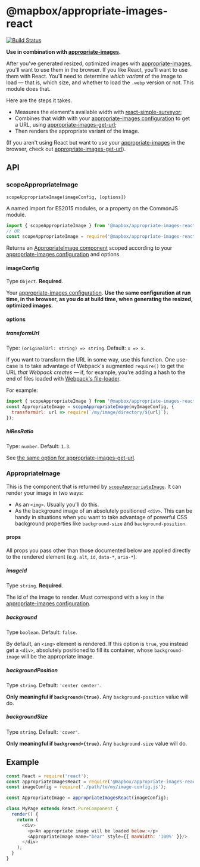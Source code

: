 # @mapbox/appropriate-images-react

[![Build Status](https://travis-ci.org/mapbox/appropriate-images-react.svg?branch=master)](https://travis-ci.org/mapbox/appropriate-images-react)

**Use in combination with [appropriate-images].**

After you've generated resized, optimized images with [appropriate-images], you'll want to use them in the browser.
If you like React, you'll want to use them with React.
You'll need to determine *which variant* of the image to load — that is, which size, and whether to load the `.webp` version or not.
This module does that.

Here are the steps it takes.

- Measures the element's available width with [react-simple-surveyor](https://github.com/mapbox/react-simple-surveyor);
- Combines that width with your [appropriate-images configuration] to get a URL, using [appropriate-images-get-url];
- Then renders the appropriate variant of the image.

(If you aren't using React but want to use your [appropriate-images] in the browser, check out [appropriate-images-get-url](https://github.com/mapbox/appropriate-images-get-url)).

## API

### scopeAppropriateImage

`scopeAppropriateImage(imageConfig, [options])`

A named import for ES2015 modules, or a property on the CommonJS module.

```js
import { scopeAppropriateImage } from '@mapbox/appropriate-images-react';
// OR
const scopeAppropriateImage = require('@mapbox/appropriate-images-react').scopeAppropriateImage;
```

Returns an [AppropriateImage component](#appropriateimage) scoped according to your [appropriate-images configuration] and options.

#### imageConfig

Type `Object`.
**Required**.

Your [appropriate-images configuration].
**Use the same configuration at run time, in the browser, as you do at build time, when generating the resized, optimized images.**

#### options

##### transformUrl

Type: `(originalUrl: string) => string`.
Default: `x => x`.

If you want to transform the URL in some way, use this function.
One use-case is to take advantage of Webpack's augmented `require()` to get the URL *that Webpack creates* — if, for example, you're adding a hash to the end of files loaded with [Webpack's file-loader](https://github.com/webpack-contrib/file-loader).

For example:

```js
import { scopeAppropriateImage } from '@mapbox/appropriate-images-react';
const AppropriateImage = scopeAppropriateImage(myImageConfig, {
  transformUrl: url => require(`/my/image/directory/${url}`);
});
```

##### hiResRatio

Type: `number`.
Default: `1.3`.

See [the same option for appropriate-images-get-url](https://github.com/mapbox/appropriate-images-get-url#hiresratio).

### AppropriateImage

This is the component that is returned by [`scopeAppropriateImage`].
It can render your image in two ways:

- As an `<img>`.
  Usually you'll do this.
- As the background image of an absolutely positioned `<div>`.
  This can be handy in situations when you want to take advantage of powerful CSS background properties like `background-size` and `background-position`.

#### props

All props you pass other than those documented below are applied directly to the rendered element (e.g. `alt`, `id`, `data-*`, `aria-*`).

##### imageId

Type `string`.
**Required**.

The id of the image to render.
Must correspond with a key in the [appropriate-images configuration].

##### background

Type `boolean`.
Default: `false`.

By default, an `<img>` element is rendered.
If this option is `true`, you instead get a `<div>`, absolutely positioned to fill its container, whose `background-image` will be the appropriate image.

##### backgroundPosition

Type `string`.
Default: `'center center'`.

**Only meaningful if `background={true}`.**
Any `background-position` value will do.

##### backgroundSize

Type `string`.
Default: `'cover'`.

**Only meaningful if `background={true}`.**
Any `background-size` value will do.

## Example

```js
const React = require('react');
const appropriateImagesReact = require('@mapbox/appropriate-images-react');
const imageConfig = require('./path/to/my/image-config.js');

const AppropriateImage = appropriateImagesReact(imageConfig);

class MyPage extends React.PureComponent {
  render() {
    return (
      <div>
        <p>An appropriate image will be loaded below:</p>
        <AppropriateImage name="bear" style={{ maxWidth: '100%' }}/>
      </div>
    );
  }
}
```

[appropriate-images]: https://github.com/mapbox/appropriate-images
[appropriate-images configuration]: https://github.com/mapbox/appropriate-images#image-configuration
[appropriate-images-get-url]: https://github.com/mapbox/appropriate-images-get-url
[`scopeAppropriateImage`]: #scopeappropriateimage
